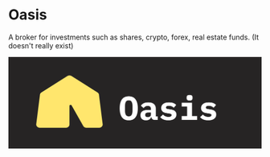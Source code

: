 # Oasis
A broker for investments such as shares, crypto, forex, real estate funds.
(It doesn't really exist)


![Logo](https://github.com/raineridev/Oasis/blob/main/.github/images/image.png?raw=true)
